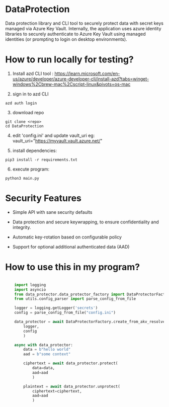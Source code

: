# DataProtection
Data protection library and CLI tool to securely protect data with secret keys managed via Azure Key Vault. Internally, the application uses azure identity libraries to securely authenticate to Azure Key Vault using managed identities (or prompting to login on desktop environments).

# How to run locally for testing?

1. Install azd CLI tool : https://learn.microsoft.com/en-us/azure/developer/azure-developer-cli/install-azd?tabs=winget-windows%2Cbrew-mac%2Cscript-linux&pivots=os-mac

2. sign in to azd CLI

```console
azd auth login
```

3. download repo

```console
git clone <repo>
cd DataProtection
```

4. edit 'config.ini' and update vault_uri eg: vault_uri="https://myvault.vault.azure.net/"

5. install dependencies:  

```console
pip3 install -r requirements.txt
```

6. execute program: 

```console
python3 main.py
```

# Security Features 

* Simple API with sane security defaults

* Data protection and secure keywrapping, to ensure confidentiality and integrity.

* Automatic key-rotation based on configurable policy

* Support for optional additional authenticated data (AAD)

# How to use this in my program?

```python

    import logging
    import asyncio
    from data_protector.data_protector_factory import DataProtectorFactory
    from utils.config_parser import parse_config_from_file

    logger = logging.getLogger('secrets')
    config = parse_config_from_file("config.ini")

    data_protector = await DataProtectorFactory.create_from_akv_resolver(
        logger, 
        config
        )

    async with data_protector:
        data = b"hello world"
        aad = b"some context"

        ciphertext = await data_protector.protect(
            data=data, 
            aad=aad
            )

        plaintext = await data_protector.unprotect(
            ciphertext=ciphertext, 
            aad=aad
            )
```




